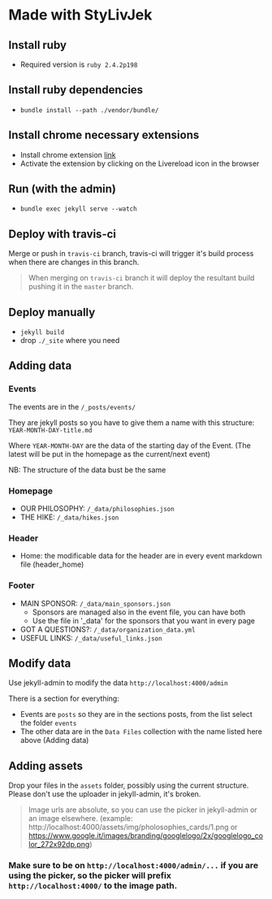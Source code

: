 # Made with StyLivJek

## Install ruby

* Required version is `ruby 2.4.2p198`

## Install ruby dependencies

* `bundle install --path ./vendor/bundle/`

## Install chrome necessary extensions

* Install chrome extension [link](https://chrome.google.com/webstore/detail/livereload/jnihajbhpnppcggbcgedagnkighmdlei?hl=en)
* Activate the extension by clicking on the Livereload icon in the browser

## Run (with the admin)

* `bundle exec jekyll serve --watch`

## Deploy with travis-ci
Merge or push in `travis-ci` branch, travis-ci will trigger it's build process when there are changes in this branch.

> When merging on `travis-ci` branch it will deploy the resultant build pushing it in the `master` branch.

## Deploy manually 

* `jekyll build`
* drop `./_site` where you need

## Adding data

### Events

The events are in the `/_posts/events/`

They are jekyll posts so you have to give them a name with this structure: `YEAR-MONTH-DAY-title.md`

Where `YEAR-MONTH-DAY` are the data of the starting day of the Event.
(The latest will be put in the homepage as the current/next event)

NB: The structure of the data bust be the same

### Homepage

* OUR PHILOSOPHY: `/_data/philosophies.json`
* THE HIKE: `/_data/hikes.json`

### Header

* Home: the modificable data for the header are in every event markdown file (header_home)

### Footer

* MAIN SPONSOR: `/_data/main_sponsors.json`
  * Sponsors are managed also in the event file, you can have both
  * Use the file in '_data' for the sponsors that you want in every page
* GOT A QUESTIONS?: `/_data/organization_data.yml`
* USEFUL LINKS: `/_data/useful_links.json`

## Modify data

Use jekyll-admin to modify the data `http://localhost:4000/admin`

There is a section for everything:
* Events are `posts` so they are in the sections posts, from the list select the folder `events`
* The other data are in the `Data Files` collection with the name listed here above (Adding data)

## Adding assets 

Drop your files in the `assets` folder, possibly using the current structure. 
Please don't use the uploader in jekyll-admin, it's broken.

> Image urls are absolute, so you can use the picker in jekyll-admin or an image elsewhere.
>(example: http://localhost:4000/assets/img/pholosophies_cards/1.png or https://www.google.it/images/branding/googlelogo/2x/googlelogo_color_272x92dp.png)

### Make sure to be on `http://localhost:4000/admin/...` if you are using the picker, so the picker will prefix `http://localhost:4000/` to the image path.
